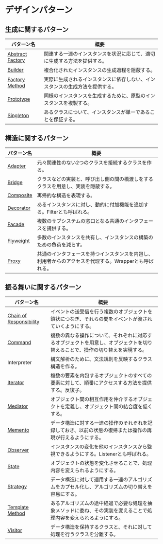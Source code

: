# デザインパターン

## 生成に関するパターン

|パターン名|概要|
|-|-|
|[Abstract Factory](./AbstractFactory)|関連する一連のインスタンスを状況に応じて、適切に生成する方法を提供する。|
|[Builder](./Builder)|複合化されたインスタンスの生成過程を隠蔽する。|
|[Factory Method](./Factory)|実際に生成されるインスタンスに依存しない、インスタンスの生成方法を提供する。|
|[Prototype](./Prototype)|同様のインスタンスを生成するために、原型のインスタンスを複製する。|
|[Singleton](./Singleton)|あるクラスについて、インスタンスが単一であることを保証する。|

## 構造に関するパターン

|パターン名|概要|
|-|-|
|[Adapter](./Adapter)|元々関連性のない2つのクラスを接続するクラスを作る。|
|[Bridge](./Bridge)|クラスなどの実装と、呼び出し側の間の橋渡しをするクラスを用意し、実装を隠蔽する。|
|[Composite](./Composite)|再帰的な構造を表現する。|
|[Decorator](./Decorator)|あるインスタンスに対し、動的に付加機能を追加する。Filterとも呼ばれる。|
|[Facade](./Facade)|複数のサブシステムの窓口となる共通のインタフェースを提供する。|
|[Flyweight](./Flyweight)|多数のインスタンスを共有し、インスタンスの構築のための負荷を減らす。|
|[Proxy](./Proxy)|共通のインタフェースを持つインスタンスを内包し、利用者からのアクセスを代理する。Wrapperとも呼ばれる。|

## 振る舞いに関するパターン

|パターン名|概要|
|-|-|
|[Chain of Responsibility](./ChainOfResponsibility)|イベントの送受信を行う複数のオブジェクトを鎖状につなぎ、それらの間をイベントが渡されていくようにする。|
|[Command](./Command)|複数の異なる操作について、それぞれに対応するオブジェクトを用意し、オブジェクトを切り替えることで、操作の切り替えを実現する。|
|Interpreter|構文解析のために、文法規則を反映するクラス構造を作る。|
|[Iterator](./Iterator)|複数の要素を内包するオブジェクトのすべての要素に対して、順番にアクセスする方法を提供する。反復子。|
|[Mediator](./Mediator)|オブジェクト間の相互作用を仲介するオブジェクトを定義し、オブジェクト間の結合度を低くする。|
|[Memento](./Memento)|データ構造に対する一連の操作のそれぞれを記録しておき、以前の状態の復帰または操作の再現が行えるようにする。|
|[Observer](./Observer)|インスタンスの変化を他のインスタンスから監視できるようにする。Listenerとも呼ばれる。|
|[State](./State)|オブジェクトの状態を変化させることで、処理内容を変えられるようにする。|
|[Strategy](./Strategy)|データ構造に対して適用する一連のアルゴリズムをカプセル化し、アルゴリズムの切り替えを容易にする。|
|[Template Method](./TemplateMethod)|あるアルゴリズムの途中経過で必要な処理を抽象メソッドに委ね、その実装を変えることで処理内容を変えられるようにする。|
|[Visitor](./Visitor)|データ構造を保持するクラスと、それに対して処理を行うクラスを分離する。|
